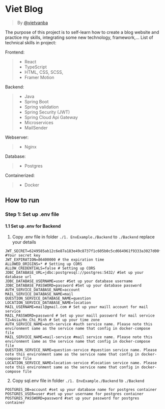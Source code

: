 # Viet Blog

> By [@vietvanba](https://www.linkedin.com/in/vietvanba/)

The purpose of this project is to self-learn how to create a blog website and practice my skills, integrating some new technology, framework,...
List of technical skills in project:

Frontend:

> - React
> - TypeScript
> - HTML, CSS, SCSS,
> - Framer Motion

Backend:

> - Java
> - Spring Boot
> - Spring validation
> - Spring Security (JWT)
> - Spring Cloud Api Gateway
> - Microservices
> - MailSender

Webserver:

> - Nginx

Database:

> - Postgres

Containerized:

> - Docker

## How to run

### Step 1: Set up .env file

#### 1.1 Set up .env for Backend

1. Copy .env file in folder `./1. EnvExample./Backend` to `./Backend` replace your details

```env
JWT_SECRET=6249585ab12c6e87a183e49c8737f1c605b0c5cd664961f9333a3027d00f148e #Your secret key
JWT_EXPIRATION=86400000 # the expiration time
ALLOWED_ORIGINS=* # Setting up CORS
ALLOW_CREDENTIALS=false # Setting up CORS
JDBC_DATABASE_URL=jdbc:postgresql://postgres:5432/ #Set up your database url
JDBC_DATABASE_USERNAME=user #Set up your database username
JDBC_DATABASE_PASSWORD=password #Set up your database password
AUTH_SERVICE_DATABASE_NAME=account
MAIL_SERVICE_DATABASE_NAME=mail
QUESTION_SERVICE_DATABASE_NAME=question
LOCATION_SERVICE_DATABASE_NAME=location
MAIL_USERNAME=mail@gmail.com # Set up your maill account for mail service
MAIL_PASSWORD=password # Set up your maill password for mail service
TZ=Asia/Ho_Chi_Minh # Set up your time zone
AUTH_SERVICE_NAME=auth-service #auth service name. Please note this environment same as the service name that config in docker-compose file
MAIL_SERVICE_NAME=mail-service #mail service name. Please note this environment same as the service name that config in docker-compose file
QUESTION_SERVICE_NAME=question-service #question service name. Please note this environment same as the service name that config in docker-compose file
LOCATION_SERVICE_NAME=location-service #location service name. Please note this environment same as the service name that config in docker-compose file
```

2. Copy sql.env file in folder `./1. EnvExample./Backend` to `./Backend`

```env
POSTGRES_DB=account #set up your database name for postgres container
POSTGRES_USER=user #set up your username for postgres container
POSTGRES_PASSWORD=password #set up your password for postgres container
```
